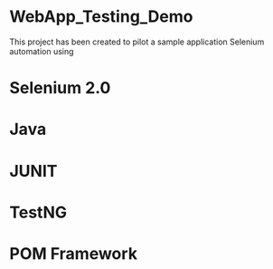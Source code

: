 # WebApp_Testing_Demo

This project has been created to pilot a sample application Selenium automation using
# Selenium 2.0
# Java
# JUNIT
# TestNG
# POM Framework
